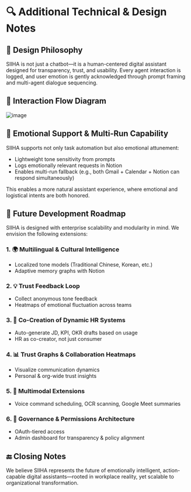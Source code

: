 # 🔍 Additional Technical & Design Notes

## 🧠 Design Philosophy
SIIHA is not just a chatbot—it is a human-centered digital assistant designed for transparency, trust, and usability. Every agent interaction is logged, and user emotion is gently acknowledged through prompt framing and multi-agent dialogue sequencing.

## 🔄 Interaction Flow Diagram
![image]()

## 💬 Emotional Support & Multi-Run Capability
SIIHA supports not only task automation but also emotional attunement:
- Lightweight tone sensitivity from prompts
- Logs emotionally relevant requests in Notion
- Enables multi-run fallback (e.g., both Gmail + Calendar + Notion can respond simultaneously)

This enables a more natural assistant experience, where emotional and logistical intents are both honored.

## 🔭 Future Development Roadmap
SIIHA is designed with enterprise scalability and modularity in mind. We envision the following extensions:

### 1. 🌍 Multilingual & Cultural Intelligence
- Localized tone models (Traditional Chinese, Korean, etc.)
- Adaptive memory graphs with Notion

### 2. 💡 Trust Feedback Loop
- Collect anonymous tone feedback
- Heatmaps of emotional fluctuation across teams

### 3. 🧩 Co-Creation of Dynamic HR Systems
- Auto-generate JD, KPI, OKR drafts based on usage
- HR as co-creator, not just consumer

### 4. 📊 Trust Graphs & Collaboration Heatmaps
- Visualize communication dynamics
- Personal & org-wide trust insights

### 5. 🧠 Multimodal Extensions
- Voice command scheduling, OCR scanning, Google Meet summaries

### 6. 🔐 Governance & Permissions Architecture
- OAuth-tiered access
- Admin dashboard for transparency & policy alignment

## 🔚 Closing Notes
We believe SIIHA represents the future of emotionally intelligent, action-capable digital assistants—rooted in workplace reality, yet scalable to organizational transformation.